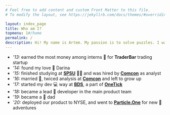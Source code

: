 ```yaml
---
# Feel free to add content and custom Front Matter to this file.
# To modify the layout, see https://jekyllrb.com/docs/themes/#overriding-theme-defaults

layout: index_page
title: Who am I?
topmenu: 1#/home
permalink: /
description: Hi! My name is Artem. My passion is to solve puzzles. I was an IMO candidate at the school. I helped all my course to pass an exam of algebra and group theory. Now I am finding puzzles at developing things. So if you have a task for non-trivial thinking feel free to ask me, I will do my best. 
---
```

* *'13:* earned the most money among interns :school: for **TraderBar** trading startup
* *'14:* found my love :princess: Darina
* *'15:* finished studying at [**SPSU**](https://english.spbu.ru/) :man_student: and was hired by [**Comcon**](http://www.comcon-research.ru/) as analyst
* *'16:* married :couple:, twiced analysis at [**Comcon**](http://www.comcon-research.ru/) and left to grow up 
* *'17:* started my dev :computer: way at [**BDS**](http://bigdatasolutions.ru), a part of [**OneTick**](http://onetick.com)
* *'18:* became a lead :briefcase: developer in the main product team 
* *'19:* became a :baby: dad
* *'20:* deployed our product to NYSE, and went to [**Particle.One**](http://particle.one) for new :flashlight: adventures 
